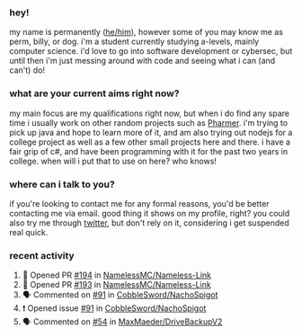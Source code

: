 ### hey!
my name is permanently ([he/him](https://pronoun.is/he)), however some of you may know me as perm, billy, or dog. i'm a student currently studying a-levels, mainly computer science. i'd love to go into software development or cybersec, but until then i'm just messing around with code and seeing what i can (and can't) do!

### what are your current aims right now?
my main focus are my qualifications right now, but when i do find any spare time i usually work on other random projects such as [Pharmer](https://github.com/Permanently/Pharmer). i'm trying to pick up java and hope to learn more of it, and am also trying out nodejs for a college project as well as a few other small projects here and there. i have a fair grip of c#, and have been programming with it for the past two years in college. when will i put that to use on here? who knows!

### where can i talk to you?
if you're looking to contact me for any formal reasons, you'd be better contacting me via email. good thing it shows on my profile, right? you could also try me through [twitter](https://twitter.com/permanentlay), but don't rely on it, considering i get suspended real quick.

### recent activity
<!--START_SECTION:activity-->
1. 💪 Opened PR [#194](https://github.com/NamelessMC/Nameless-Link/pull/194) in [NamelessMC/Nameless-Link](https://github.com/NamelessMC/Nameless-Link)
2. 💪 Opened PR [#193](https://github.com/NamelessMC/Nameless-Link/pull/193) in [NamelessMC/Nameless-Link](https://github.com/NamelessMC/Nameless-Link)
3. 🗣 Commented on [#91](https://github.com/CobbleSword/NachoSpigot/issues/91) in [CobbleSword/NachoSpigot](https://github.com/CobbleSword/NachoSpigot)
4. ❗️ Opened issue [#91](https://github.com/CobbleSword/NachoSpigot/issues/91) in [CobbleSword/NachoSpigot](https://github.com/CobbleSword/NachoSpigot)
5. 🗣 Commented on [#54](https://github.com/MaxMaeder/DriveBackupV2/issues/54) in [MaxMaeder/DriveBackupV2](https://github.com/MaxMaeder/DriveBackupV2)
<!--END_SECTION:activity-->
